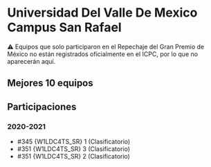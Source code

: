 # Universidad Del Valle De Mexico Campus San Rafael

:warning: Equipos que solo participaron en el Repechaje del Gran Premio de México no están registrados oficialmente en el ICPC, por lo que no aparecerán aquí.

## Mejores 10 equipos


## Participaciones

### 2020-2021

- #345 {W1LDC4TS_SR} 1 (Clasificatorio)
- #351 {W1LDC4TS_SR} 3 (Clasificatorio)
- #351 {W1LDC4TS_SR} 2 (Clasificatorio)



